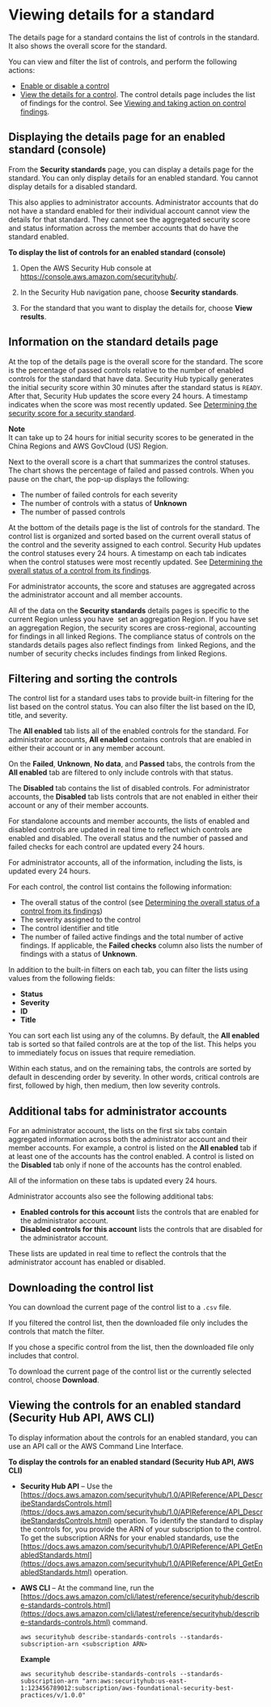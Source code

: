 # Viewing details for a standard<a name="securityhub-standards-view-controls"></a>

The details page for a standard contains the list of controls in the standard\. It also shows the overall score for the standard\.

You can view and filter the list of controls, and perform the following actions:
+ [Enable or disable a control](securityhub-standards-enable-disable-controls.md)
+ [View the details for a control](securityhub-standards-control-details.md)\. The control details page includes the list of findings for the control\. See [Viewing and taking action on control findings](securityhub-control-manage-findings.md)\.

## Displaying the details page for an enabled standard \(console\)<a name="standard-details-display-console"></a>

From the **Security standards** page, you can display a details page for the standard\. You can only display details for an enabled standard\. You cannot display details for a disabled standard\.

This also applies to administrator accounts\. Administrator accounts that do not have a standard enabled for their individual account cannot view the details for that standard\. They cannot see the aggregated security score and status information across the member accounts that do have the standard enabled\.

**To display the list of controls for an enabled standard \(console\)**

1. Open the AWS Security Hub console at [https://console\.aws\.amazon\.com/securityhub/](https://console.aws.amazon.com/securityhub/)\.

1. In the Security Hub navigation pane, choose **Security standards**\.

1. For the standard that you want to display the details for, choose **View results**\.

## Information on the standard details page<a name="standard-details-overview"></a>

At the top of the details page is the overall score for the standard\. The score is the percentage of passed controls relative to the number of enabled controls for the standard that have data\. Security Hub typically generates the initial security score within 30 minutes after the standard status is `READY`\. After that, Security Hub updates the score every 24 hours\. A timestamp indicates when the score was most recently updated\. See [Determining the security score for a security standard](standards-security-score.md)\.

**Note**  
It can take up to 24 hours for initial security scores to be generated in the China Regions and AWS GovCloud \(US\) Region\.

Next to the overall score is a chart that summarizes the control statuses\. The chart shows the percentage of failed and passed controls\. When you pause on the chart, the pop\-up displays the following:
+ The number of failed controls for each severity
+ The number of controls with a status of **Unknown** 
+ The number of passed controls

At the bottom of the details page is the list of controls for the standard\. The control list is organized and sorted based on the current overall status of the control and the severity assigned to each control\. Security Hub updates the control statuses every 24 hours\. A timestamp on each tab indicates when the control statuses were most recently updated\. See [Determining the overall status of a control from its findings](controls-overall-status.md)\.

For administrator accounts, the score and statuses are aggregated across the administrator account and all member accounts\.

All of the data on the **Security standards** details pages is specific to the current Region unless you have  set an aggregation Region\. If you have set an aggregation Region, the security scores are cross\-regional, accounting  for findings in all linked Regions\. The compliance status of controls on the standards details pages also reflect findings from  linked Regions, and the number of security checks includes findings from linked Regions\.

## Filtering and sorting the controls<a name="standard-details-filter-controls"></a>

The control list for a standard uses tabs to provide built\-in filtering for the list based on the control status\. You can also filter the list based on the ID, title, and severity\.

The **All enabled** tab lists all of the enabled controls for the standard\. For administrator accounts, **All enabled** contains controls that are enabled in either their account or in any member account\.

On the **Failed**, **Unknown**, **No data**, and **Passed** tabs, the controls from the **All enabled** tab are filtered to only include controls with that status\.

The **Disabled** tab contains the list of disabled controls\. For administrator accounts, the **Disabled** tab lists controls that are not enabled in either their account or any of their member accounts\.

For standalone accounts and member accounts, the lists of enabled and disabled controls are updated in real time to reflect which controls are enabled and disabled\. The overall status and the number of passed and failed checks for each control are updated every 24 hours\.

For administrator accounts, all of the information, including the lists, is updated every 24 hours\.

For each control, the control list contains the following information:
+ The overall status of the control \(see [Determining the overall status of a control from its findings](controls-overall-status.md)\)
+ The severity assigned to the control
+ The control identifier and title
+ The number of failed active findings and the total number of active findings\. If applicable, the **Failed checks** column also lists the number of findings with a status of **Unknown**\.

In addition to the built\-in filters on each tab, you can filter the lists using values from the following fields:
+ **Status**
+ **Severity**
+ **ID**
+ **Title**

You can sort each list using any of the columns\. By default, the **All enabled** tab is sorted so that failed controls are at the top of the list\. This helps you to immediately focus on issues that require remediation\.

Within each status, and on the remaining tabs, the controls are sorted by default in descending order by severity\. In other words, critical controls are first, followed by high, then medium, then low severity controls\.

## Additional tabs for administrator accounts<a name="standard-details-admin-additional-tabs"></a>

For an administrator account, the lists on the first six tabs contain aggregated information across both the administrator account and their member accounts\. For example, a control is listed on the **All enabled** tab if at least one of the accounts has the control enabled\. A control is listed on the **Disabled** tab only if none of the accounts has the control enabled\.

All of the information on these tabs is updated every 24 hours\.

Administrator accounts also see the following additional tabs:
+ **Enabled controls for this account** lists the controls that are enabled for the administrator account\.
+ **Disabled controls for this account** lists the controls that are disabled for the administrator account\.

These lists are updated in real time to reflect the controls that the administrator account has enabled or disabled\.

## Downloading the control list<a name="standard-details-download-controls"></a>

You can download the current page of the control list to a `.csv` file\.

If you filtered the control list, then the downloaded file only includes the controls that match the filter\.

If you chose a specific control from the list, then the downloaded file only includes that control\.

To download the current page of the control list or the currently selected control, choose **Download**\.

## Viewing the controls for an enabled standard \(Security Hub API, AWS CLI\)<a name="standards-view-controls-api"></a>

To display information about the controls for an enabled standard, you can use an API call or the AWS Command Line Interface\.

**To display the controls for an enabled standard \(Security Hub API, AWS CLI\)**
+ **Security Hub API** – Use the [https://docs.aws.amazon.com/securityhub/1.0/APIReference/API_DescribeStandardsControls.html](https://docs.aws.amazon.com/securityhub/1.0/APIReference/API_DescribeStandardsControls.html) operation\. To identify the standard to display the controls for, you provide the ARN of your subscription to the control\. To get the subscription ARNs for your enabled standards, use the [https://docs.aws.amazon.com/securityhub/1.0/APIReference/API_GetEnabledStandards.html](https://docs.aws.amazon.com/securityhub/1.0/APIReference/API_GetEnabledStandards.html) operation\.
+ **AWS CLI** – At the command line, run the [https://docs.aws.amazon.com/cli/latest/reference/securityhub/describe-standards-controls.html](https://docs.aws.amazon.com/cli/latest/reference/securityhub/describe-standards-controls.html) command\.

  ```
  aws securityhub describe-standards-controls --standards-subscription-arn <subscription ARN>
  ```

  **Example**

  ```
  aws securityhub describe-standards-controls --standards-subscription-arn "arn:aws:securityhub:us-east-1:123456789012:subscription/aws-foundational-security-best-practices/v/1.0.0"
  ```